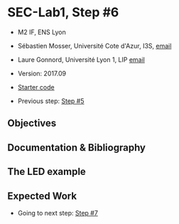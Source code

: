 # SEC-Lab1, Step #6

  * M2 IF, ENS Lyon
  * Sébastien Mosser, Université Cote d'Azur, I3S, [email](mailto:mosser@i3s.unice.fr)
  * Laure Gonnord, Université Lyon 1, LIP [email](mailto:laure.gonnord@ens-lyon.fr)
  * Version: 2017.09
  * [Starter code](https://github.com/mosser/sec-labs/tree/master/lab_1/_code/step6)

  * Previous step: [Step #5](https://github.com/mosser/sec-labs/blob/master/lab_1/step_5.md)

## Objectives

## Documentation & Bibliography

## The LED example

## Expected Work


  * Going to next step: [Step #7](https://github.com/mosser/sec-labs/blob/master/lab_1/step_7.md)
